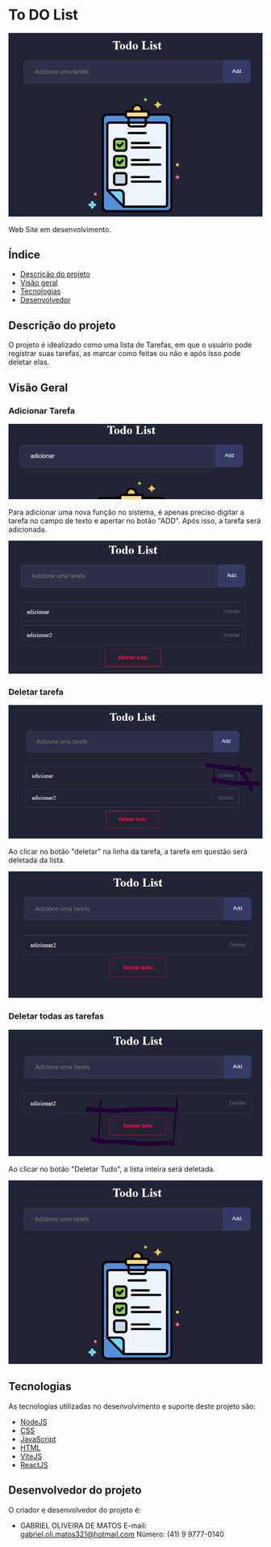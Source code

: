 # To DO List 
![To-Do-List](projeto1/public/to_do_list.png)

Web Site em desenvolvimento.

## Índice

- [Descrição do projeto](#descrição-do-projeto)
- [Visão geral](#Visão-Geral)
- [Tecnologias](#tecnologias)
- [Desenvolvedor](#desenvolvedor-do-projeto)


## Descrição do projeto

O projeto é idealizado como uma lista de Tarefas, em que o usuário pode registrar suas tarefas, as marcar como feitas ou não e após isso pode deletar elas.


## Visão Geral

### Adicionar Tarefa

![Adicionar](projeto1/public/to_do_adicionar.png)

Para adicionar uma nova função no sistema, é apenas preciso digitar a tarefa no campo de texto e apertar no botão "ADD". 
Após isso, a tarefa será adicionada.

![Adicionar](projeto1/public/adicionado.png)

### Deletar tarefa

![Deletar](projeto1/public/todo_adicionar.png)

Ao clicar no botão "deletar" na linha da tarefa, a tarefa em questão será deletada da lista.

![Deletar](projeto1/public/deletado.png)


### Deletar todas as tarefas

![Deletar Todas](projeto1/public/deletar_tudo.png)

Ao clicar no botão "Deletar Tudo", a lista inteira será deletada.

![Lista vazia](projeto1/public/to_do_list.png)

## Tecnologias

As tecnologias utilizadas no desenvolvimento e suporte deste projeto são:

- [NodeJS](https://nodejs.org/en)
- [CSS](https://developer.mozilla.org/pt-BR/docs/Web/CSS)
- [JavaScript](https://developer.mozilla.org/pt-BR/docs/web/javascript/guide/introduction)
- [HTML](https://developer.mozilla.org/pt-BR/docs/Web/HTML)
- [ViteJS](https://vitejs.dev/guide/)
- [ReactJS](https://pt-br.legacy.reactjs.org/)
  
## Desenvolvedor do projeto

O criador e desenvolvedor do projeto é:

- GABRIEL OLIVEIRA DE MATOS
E-mail: gabriel.oli.matos321@hotmail.com
Número: (41) 9 9777-0140
